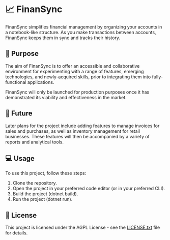 # 📈 FinanSync

FinanSync simplifies financial management by organizing your accounts in a notebook-like structure. As you make transactions between accounts, FinanSync keeps them in sync and tracks their history.


## 🎯 Purpose

The aim of FinanSync is to offer an accessible and collaborative environment for experimenting with a range of features, emerging technologies, and newly-acquired skills, prior to integrating them into fully-functional applications.

FinanSync will only be launched for production purposes once it has demonstrated its viability and effectiveness in the market.


## 🚀 Future

Later plans for the project include adding features to manage invoices for sales and purchases, as well as inventory management for retail businesses. These features will then be accompanied by a variety of reports and analytical tools.


## 💻 Usage

To use this project, follow these steps:

1. Clone the repository.
2. Open the project in your preferred code editor (or in your preferred CLI).
3. Build the project (dotnet build).
4. Run the project (dotnet run).


## 📝 License

This project is licensed under the AGPL License - see the [LICENSE.txt](LICENSE.txt) file for details.
